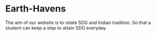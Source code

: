 # Earth-Havens
The aim of our website is to relate SDG and Indian tradition. So that a student can keep a step to attain SDG everyday.
